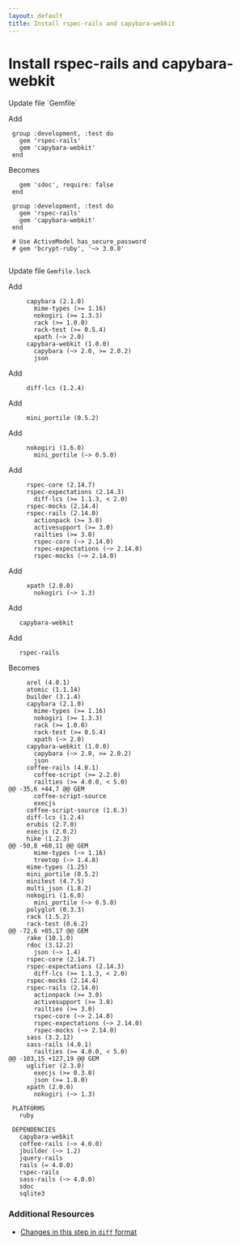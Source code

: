 ```yaml
---
layout: default
title: Install rspec-rails and capybara-webkit
---
```


<h1 id="main">Install rspec-rails and capybara-webkit</h1>
Update file `Gemfile`

Add
<pre><code> group :development, :test do
   gem &#39;rspec-rails&#39;
   gem &#39;capybara-webkit&#39;
 end</code></pre>


Becomes
<pre><code>   gem &#39;sdoc&#39;, require: false
 end
&nbsp;
 group :development, :test do
   gem &#39;rspec-rails&#39;
   gem &#39;capybara-webkit&#39;
 end
&nbsp;
 # Use ActiveModel has_secure_password
 # gem &#39;bcrypt-ruby&#39;, &#39;~&gt; 3.0.0&#39;
&nbsp;
</code></pre>


Update file `Gemfile.lock`

Add
<pre><code>     capybara (2.1.0)
       mime-types (&gt;= 1.16)
       nokogiri (&gt;= 1.3.3)
       rack (&gt;= 1.0.0)
       rack-test (&gt;= 0.5.4)
       xpath (~&gt; 2.0)
     capybara-webkit (1.0.0)
       capybara (~&gt; 2.0, &gt;= 2.0.2)
       json</code></pre>


Add
<pre><code>     diff-lcs (1.2.4)</code></pre>


Add
<pre><code>     mini_portile (0.5.2)</code></pre>


Add
<pre><code>     nokogiri (1.6.0)
       mini_portile (~&gt; 0.5.0)</code></pre>


Add
<pre><code>     rspec-core (2.14.7)
     rspec-expectations (2.14.3)
       diff-lcs (&gt;= 1.1.3, &lt; 2.0)
     rspec-mocks (2.14.4)
     rspec-rails (2.14.0)
       actionpack (&gt;= 3.0)
       activesupport (&gt;= 3.0)
       railties (&gt;= 3.0)
       rspec-core (~&gt; 2.14.0)
       rspec-expectations (~&gt; 2.14.0)
       rspec-mocks (~&gt; 2.14.0)</code></pre>


Add
<pre><code>     xpath (2.0.0)
       nokogiri (~&gt; 1.3)</code></pre>


Add
<pre><code>   capybara-webkit</code></pre>


Add
<pre><code>   rspec-rails</code></pre>


Becomes
<pre><code>     arel (4.0.1)
     atomic (1.1.14)
     builder (3.1.4)
     capybara (2.1.0)
       mime-types (&gt;= 1.16)
       nokogiri (&gt;= 1.3.3)
       rack (&gt;= 1.0.0)
       rack-test (&gt;= 0.5.4)
       xpath (~&gt; 2.0)
     capybara-webkit (1.0.0)
       capybara (~&gt; 2.0, &gt;= 2.0.2)
       json
     coffee-rails (4.0.1)
       coffee-script (&gt;= 2.2.0)
       railties (&gt;= 4.0.0, &lt; 5.0)
@@ -35,6 +44,7 @@ GEM
       coffee-script-source
       execjs
     coffee-script-source (1.6.3)
     diff-lcs (1.2.4)
     erubis (2.7.0)
     execjs (2.0.2)
     hike (1.2.3)
@@ -50,8 +60,11 @@ GEM
       mime-types (~&gt; 1.16)
       treetop (~&gt; 1.4.8)
     mime-types (1.25)
     mini_portile (0.5.2)
     minitest (4.7.5)
     multi_json (1.8.2)
     nokogiri (1.6.0)
       mini_portile (~&gt; 0.5.0)
     polyglot (0.3.3)
     rack (1.5.2)
     rack-test (0.6.2)
@@ -72,6 +85,17 @@ GEM
     rake (10.1.0)
     rdoc (3.12.2)
       json (~&gt; 1.4)
     rspec-core (2.14.7)
     rspec-expectations (2.14.3)
       diff-lcs (&gt;= 1.1.3, &lt; 2.0)
     rspec-mocks (2.14.4)
     rspec-rails (2.14.0)
       actionpack (&gt;= 3.0)
       activesupport (&gt;= 3.0)
       railties (&gt;= 3.0)
       rspec-core (~&gt; 2.14.0)
       rspec-expectations (~&gt; 2.14.0)
       rspec-mocks (~&gt; 2.14.0)
     sass (3.2.12)
     sass-rails (4.0.1)
       railties (&gt;= 4.0.0, &lt; 5.0)
@@ -103,15 +127,19 @@ GEM
     uglifier (2.3.0)
       execjs (&gt;= 0.3.0)
       json (&gt;= 1.8.0)
     xpath (2.0.0)
       nokogiri (~&gt; 1.3)
&nbsp;
 PLATFORMS
   ruby
&nbsp;
 DEPENDENCIES
   capybara-webkit
   coffee-rails (~&gt; 4.0.0)
   jbuilder (~&gt; 1.2)
   jquery-rails
   rails (= 4.0.0)
   rspec-rails
   sass-rails (~&gt; 4.0.0)
   sdoc
   sqlite3
</code></pre>



### Additional Resources

* [Changes in this step in `diff` format](https://github.com/stevenhallen/rails_getting_started_bdd/commit/af083224ea65d0cf6513c83791caf3f84c17e981)


